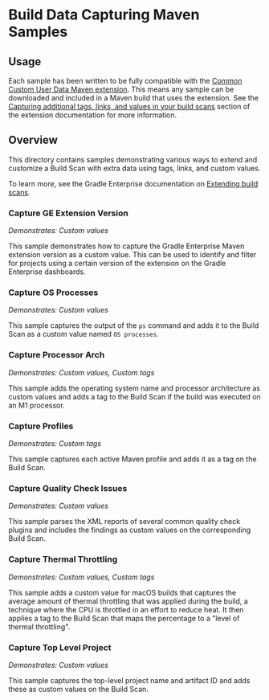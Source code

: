 # Build Data Capturing Maven Samples

## Usage

Each sample has been written to be fully compatible with
the [Common Custom User Data Maven extension](https://github.com/gradle/common-custom-user-data-maven-extension). This
means any sample can be downloaded and included in a Maven build that uses the extension. See
the [Capturing additional tags, links, and values in your build scans](https://github.com/gradle/common-custom-user-data-maven-extension#capturing-additional-tags-links-and-values-in-your-build-scans)
section of the extension documentation for more information.

## Overview

This directory contains samples demonstrating various ways to extend and customize a Build Scan with extra data using 
tags, links, and custom values.

To learn more, see the Gradle Enterprise documentation
on [Extending build scans](https://docs.gradle.com/enterprise/maven-extension/#extending_build_scans).

### Capture GE Extension Version

_Demonstrates: Custom values_

This sample demonstrates how to capture the Gradle Enterprise Maven extension version as a custom value. This can be 
used to identify and filter for projects using a certain version of the extension on the Gradle Enterprise dashboards.

### Capture OS Processes

_Demonstrates: Custom values_

This sample captures the output of the `ps` command and adds it to the Build Scan as a custom value named
`OS processes`.

### Capture Processor Arch

_Demonstrates: Custom values, Custom tags_

This sample adds the operating system name and processor architecture as custom values and adds a tag to the Build Scan
if the build was executed on an M1 processor.

### Capture Profiles

_Demonstrates: Custom tags_

This sample captures each active Maven profile and adds it as a tag on the Build Scan. 

### Capture Quality Check Issues

_Demonstrates: Custom values_

This sample parses the XML reports of several common quality check plugins and includes the findings as custom values on
the corresponding Build Scan.

### Capture Thermal Throttling

_Demonstrates: Custom values, Custom tags_

This sample adds a custom value for macOS builds that captures the average amount of thermal throttling that was 
applied during the build, a technique where the CPU is throttled in an effort to reduce heat. It then applies a tag to 
the Build Scan that maps the percentage to a "level of thermal throttling".

### Capture Top Level Project

_Demonstrates: Custom values_

This sample captures the top-level project name and artifact ID and adds these as custom values on the Build Scan.
